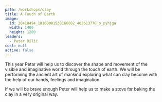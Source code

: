 ```yaml
---
path: /workshops/clay
title: A Touch of Earth
image:
  id: 28418494_10160001530160082_402613778_o_pyhjga
  width: 1400
  height: 1200
leaders:
  - Petar Bilić
cost: null
active: false
---
```


This year Petar will help us to discover the shape and movement of the visible and imaginative world through the touch of earth. We will be performing the ancient art of mankind exploring what can clay become with the help of our hands, feelings and imagination.

If we will be brave enough Peter will help us to make a stove for baking the clay in a very original way.
